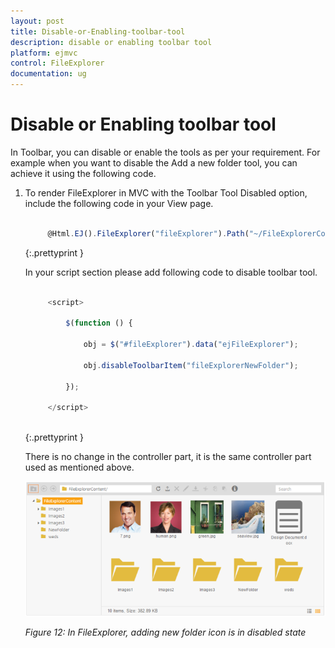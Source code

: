 ```yaml
---
layout: post
title: Disable-or-Enabling-toolbar-tool
description: disable or enabling toolbar tool
platform: ejmvc
control: FileExplorer
documentation: ug
---
```


# Disable or Enabling toolbar tool

In Toolbar, you can disable or enable the tools as per your requirement. For example when you want to disable the Add a new folder tool, you can achieve it using the following code.

1. To render FileExplorer in MVC with the Toolbar Tool Disabled option, include the following code in your View page.


   ~~~ js
	
		@Html.EJ().FileExplorer("fileExplorer").Path("~/FileExplorerContent/").AjaxAction(@Url.Content("FileActionDefault")).Layout(LayoutType.Tile)

   ~~~
	{:.prettyprint }
	
	In your script section please add following code to disable toolbar tool.

   ~~~ js
	
		<script>

			$(function () {          

				obj = $("#fileExplorer").data("ejFileExplorer");

				obj.disableToolbarItem("fileExplorerNewFolder");

			});
		
		</script>
	
   ~~~
   {:.prettyprint }
   
   There is no change in the controller part, it is the same controller part used as mentioned above.
   
   ![](Disable-or-Enabling-toolbar-tool_images/Disable-or-Enabling-toolbar-tool_img1.png)

   _Figure 12: In FileExplorer, adding new folder icon is in disabled state_

